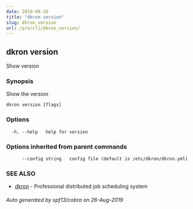 ```yaml
---
date: 2019-08-26
title: "dkron version"
slug: dkron_version
url: /pro/cli/dkron_version/
---
```

## dkron version

Show version

### Synopsis

Show the version

```
dkron version [flags]
```

### Options

```
  -h, --help   help for version
```

### Options inherited from parent commands

```
      --config string   config file (default is /etc/dkron/dkron.yml)
```

### SEE ALSO

* [dkron](/pro/cli/dkron/)	 - Professional distributed job scheduling system

###### Auto generated by spf13/cobra on 26-Aug-2019

